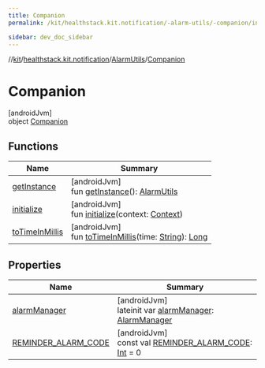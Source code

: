 ```yaml
---
title: Companion
permalink: /kit/healthstack.kit.notification/-alarm-utils/-companion/index.html

sidebar: dev_doc_sidebar
---
```

//[kit](../../../../kit.html)/[healthstack.kit.notification](../../index.html)/[AlarmUtils](../index.html)/[Companion](index.html)



# Companion



[androidJvm]\
object [Companion](index.html)



## Functions


| Name | Summary |
|---|---|
| [getInstance](get-instance.html) | [androidJvm]<br>fun [getInstance](get-instance.html)(): [AlarmUtils](../index.html) |
| [initialize](initialize.html) | [androidJvm]<br>fun [initialize](initialize.html)(context: [Context](https://developer.android.com/reference/kotlin/android/content/Context.html)) |
| [toTimeInMillis](to-time-in-millis.html) | [androidJvm]<br>fun [toTimeInMillis](to-time-in-millis.html)(time: [String](https://kotlinlang.org/api/latest/jvm/stdlib/kotlin/-string/index.html)): [Long](https://kotlinlang.org/api/latest/jvm/stdlib/kotlin/-long/index.html) |


## Properties


| Name | Summary |
|---|---|
| [alarmManager](alarm-manager.html) | [androidJvm]<br>lateinit var [alarmManager](alarm-manager.html): [AlarmManager](https://developer.android.com/reference/kotlin/android/app/AlarmManager.html) |
| [REMINDER_ALARM_CODE](-r-e-m-i-n-d-e-r_-a-l-a-r-m_-c-o-d-e.html) | [androidJvm]<br>const val [REMINDER_ALARM_CODE](-r-e-m-i-n-d-e-r_-a-l-a-r-m_-c-o-d-e.html): [Int](https://kotlinlang.org/api/latest/jvm/stdlib/kotlin/-int/index.html) = 0 |

